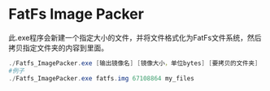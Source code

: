 # FatFs Image Packer
此.exe程序会新建一个指定大小的文件，并将文件格式化为FatFs文件系统，然后拷贝指定文件夹的内容到里面。
``` PowerShell
./Fatfs_ImagePacker.exe [输出镜像名] [镜像大小，单位bytes] [要拷贝的文件夹]
#例子
./Fatfs_ImagePacker.exe fatfs.img 67108864 my_files
```